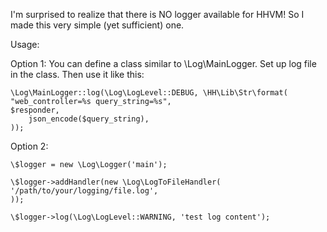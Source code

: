 I'm surprised to realize that there is NO logger available for HHVM! So I made this very simple (yet sufficient) one.

Usage:

Option 1:
You can define a class similar to \Log\MainLogger. Set up log file in the class.
Then use it like this:

    \Log\MainLogger::log(\Log\LogLevel::DEBUG, \HH\Lib\Str\format(
    "web_controller=%s query_string=%s",
    $responder,
        json_encode($query_string),
    ));

Option 2:

    \$logger = new \Log\Logger('main');

    \$logger->addHandler(new \Log\LogToFileHandler(
    '/path/to/your/logging/file.log',
    ));

    \$logger->log(\Log\LogLevel::WARNING, 'test log content');
